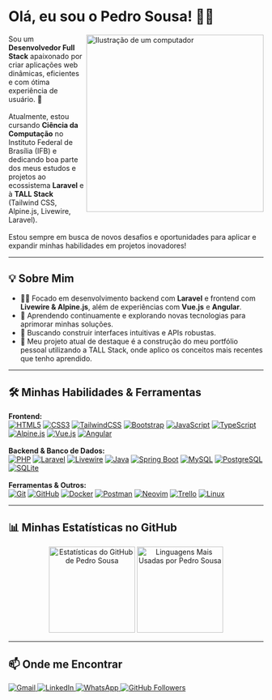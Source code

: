 # Olá, eu sou o Pedro Sousa! 👋🏾

<p align="left">
  <a href="https://github.com/peesousa">
    <img src="https://raw.githubusercontent.com/MicaelliMedeiros/micaellimedeiros/master/image/computer-illustration.png" alt="Ilustração de um computador" width="350px" align="right">
  </a>
  Sou um <strong>Desenvolvedor Full Stack</strong> apaixonado por criar aplicações web dinâmicas, eficientes e com ótima experiência de usuário. 🚀 <br><br>
  Atualmente, estou cursando <strong>Ciência da Computação</strong> no Instituto Federal de Brasília (IFB) e dedicando boa parte dos meus estudos e projetos ao ecossistema <strong>Laravel</strong> e à <strong>TALL Stack</strong> (Tailwind CSS, Alpine.js, Livewire, Laravel).
  <br><br>
  Estou sempre em busca de novos desafios e oportunidades para aplicar e expandir minhas habilidades em projetos inovadores!
</p>

---

## 💡 Sobre Mim

- 👨‍💻 Focado em desenvolvimento backend com **Laravel** e frontend com **Livewire & Alpine.js**, além de experiências com **Vue.js** e **Angular**.
- 🌱 Aprendendo continuamente e explorando novas tecnologias para aprimorar minhas soluções.
- 🎯 Buscando construir interfaces intuitivas e APIs robustas.
- 🚀 Meu projeto atual de destaque é a construção do meu portfólio pessoal utilizando a TALL Stack, onde aplico os conceitos mais recentes que tenho aprendido.
---

## 🛠️ Minhas Habilidades & Ferramentas

<p align="left">
  <strong>Frontend:</strong><br>
  <a href="https://developer.mozilla.org/pt-BR/docs/Web/HTML"><img src="https://img.shields.io/badge/HTML5-%23E34F26.svg?logo=html5&logoColor=white" alt="HTML5"></a>
  <a href="https://developer.mozilla.org/pt-BR/docs/Web/CSS"><img src="https://img.shields.io/badge/CSS3-%231572B6.svg?logo=css3&logoColor=white" alt="CSS3"></a>
  <a href="https://tailwindcss.com/"><img src="https://img.shields.io/badge/Tailwind%20CSS-%2338B2AC.svg?logo=tailwind-css&logoColor=white" alt="TailwindCSS"></a>
  <a href="https://getbootstrap.com/"><img src="https://img.shields.io/badge/Bootstrap-%237952B3.svg?logo=bootstrap&logoColor=white" alt="Bootstrap"></a>
  <a href="https://developer.mozilla.org/pt-BR/docs/Web/JavaScript"><img src="https://img.shields.io/badge/JavaScript-%23F7DF1E.svg?logo=javascript&logoColor=black" alt="JavaScript"></a>
  <a href="https://www.typescriptlang.org/"><img src="https://img.shields.io/badge/TypeScript-%233178C6.svg?logo=typescript&logoColor=white" alt="TypeScript"></a>
  <a href="https://alpinejs.dev/"><img src="https://img.shields.io/badge/Alpine.js-%2377C1D2.svg?logo=alpinedotjs&logoColor=white" alt="Alpine.js"></a>
  <a href="https://vuejs.org/"><img src="https://img.shields.io/badge/Vue.js-%234FC08D.svg?logo=vuedotjs&logoColor=white" alt="Vue.js"></a>
  <a href="https://angular.io/"><img src="https://img.shields.io/badge/Angular-%23DD0031.svg?logo=angular&logoColor=white" alt="Angular"></a>
  <br><br>
  <strong>Backend & Banco de Dados:</strong><br>
  <a href="https://www.php.net/"><img src="https://img.shields.io/badge/PHP-%23777BB4.svg?logo=php&logoColor=white" alt="PHP"></a>
  <a href="https://laravel.com/"><img src="https://img.shields.io/badge/Laravel-%23FF2D20.svg?logo=laravel&logoColor=white" alt="Laravel"></a>
  <a href="https://laravel-livewire.com/"><img src="https://img.shields.io/badge/Livewire-%23F7348A.svg?logo=livewire&logoColor=white" alt="Livewire"></a>
  <a href="https://www.java.com/"><img src="https://img.shields.io/badge/Java-%23ED8B00.svg?logo=openjdk&logoColor=white" alt="Java"></a>
  <a href="https://spring.io/projects/spring-boot"><img src="https://img.shields.io/badge/Spring%20Boot-%236DB33F.svg?logo=spring-boot&logoColor=white" alt="Spring Boot"></a>
  <a href="https://www.mysql.com/"><img src="https://img.shields.io/badge/MySQL-%234479A1.svg?logo=mysql&logoColor=white" alt="MySQL"></a>
  <a href="https://www.postgresql.org/"><img src="https://img.shields.io/badge/PostgreSQL-%23316192.svg?logo=postgresql&logoColor=white" alt="PostgreSQL"></a>
  <a href="https://www.sqlite.org/"><img src="https://img.shields.io/badge/SQLite-%2307405E.svg?logo=sqlite&logoColor=white" alt="SQLite"></a>
  <br><br>
  <strong>Ferramentas & Outros:</strong><br>
  <a href="https://git-scm.com/"><img src="https://img.shields.io/badge/Git-%23F05032.svg?logo=git&logoColor=white" alt="Git"></a>
  <a href="https://github.com/"><img src="https://img.shields.io/badge/GitHub-%23121011.svg?logo=github&logoColor=white" alt="GitHub"></a>
  <a href="https://www.docker.com/"><img src="https://img.shields.io/badge/Docker-%232496ED.svg?logo=docker&logoColor=white" alt="Docker"></a>
  <a href="https://www.postman.com/"><img src="https://img.shields.io/badge/Postman-%23FF6C37.svg?logo=postman&logoColor=white" alt="Postman"></a>
  <a href="https://neovim.io/"><img src="https://img.shields.io/badge/Neovim-%2357A143.svg?logo=neovim&logoColor=white" alt="Neovim"></a>
  <a href="https://trello.com/"><img src="https://img.shields.io/badge/Trello-%230052CC.svg?logo=trello&logoColor=white" alt="Trello"></a>
  <a href="https://www.linux.org/"><img src="https://img.shields.io/badge/Linux-%23FCC624.svg?logo=linux&logoColor=black" alt="Linux"></a>
</p>

---

## 📊 Minhas Estatísticas no GitHub

<p align="center">
  <img height="170em" src="https://github-readme-stats.vercel.app/api?username=peesousa&theme=dracula&show_icons=true&count_private=true&include_all_commits=true" alt="Estatísticas do GitHub de Pedro Sousa"/>
  <img height="170em" src="https://github-readme-stats.vercel.app/api/top-langs/?username=peesousa&layout=compact&langs_count=7&theme=dracula" alt="Linguagens Mais Usadas por Pedro Sousa"/>
</p>

---

## 📫 Onde me Encontrar

<p align="left">
  <a href="mailto:pedroeduardo.lsousa@gmail.com" title="Gmail">
    <img src="https://img.shields.io/badge/-Gmail-FF0000?style=flat-square&labelColor=FF0000&logo=gmail&logoColor=white&link=mailto:pedroeduardo.lsousa@gmail.com" alt="Gmail">
  </a>
  <a href="https://www.linkedin.com/in/pedroeduardo-lsousa/" title="LinkedIn">
    <img src="https://img.shields.io/badge/-LinkedIn-0e76a8?style=flat-square&logo=linkedin&logoColor=white&link=https://www.linkedin.com/in/pedroeduardo-lsousa/" alt="LinkedIn">
  </a>
  <a href="https://wa.me/5561999699784" title="WhatsApp">
    <img src="https://img.shields.io/badge/-WhatsApp-25d366?style=flat-square&labelColor=25d366&logo=whatsapp&logoColor=white&link=https://wa.me/5561999699784" alt="WhatsApp">
  </a>
  <a href="https://github.com/peesousa" title="GitHub Profile">
    <img src="https://img.shields.io/github/followers/peesousa?label=Seguir&style=social" alt="GitHub Followers">
  </a>
</p>
